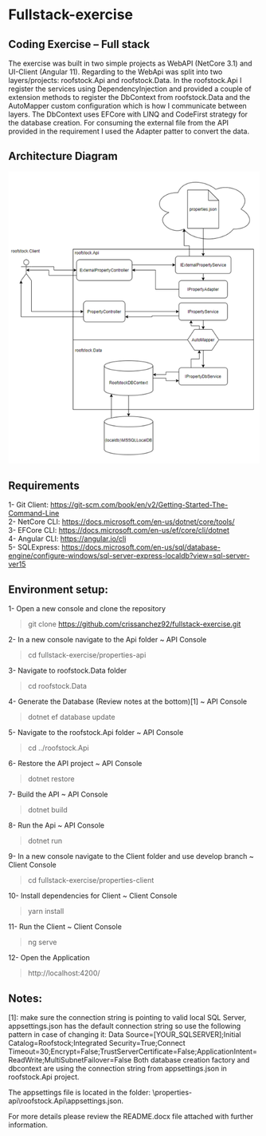 # Fullstack-exercise
## Coding Exercise – Full stack


The exercise was built in two simple projects as WebAPI (NetCore 3.1) and UI-Client (Angular 11). Regarding to the WebApi was split into two layers/projects: roofstock.Api and roofstock.Data. In the roofstock.Api I register the services using DependencyInjection and provided a couple of extension methods to register the DbContext from roofstock.Data and the AutoMapper custom configuration which is how I communicate between layers. The DbContext uses EFCore with LINQ and CodeFirst strategy for the database creation. For consuming the external file from the API provided in the requirement I used the Adapter patter to convert the data.

## Architecture Diagram
![alt text](https://github.com/crissanchez92/fullstack-exercise/blob/main/ArchitectureDiagram.png)

## Requirements
1- Git Client: https://git-scm.com/book/en/v2/Getting-Started-The-Command-Line<br />
2- NetCore CLI: https://docs.microsoft.com/en-us/dotnet/core/tools/<br />
3- EFCore CLI: https://docs.microsoft.com/en-us/ef/core/cli/dotnet<br />
4- Angular CLI: https://angular.io/cli<br />
5- SQLExpress: https://docs.microsoft.com/en-us/sql/database-engine/configure-windows/sql-server-express-localdb?view=sql-server-ver15<br />


## Environment setup:
1- Open a new console and clone the repository
 > git clone https://github.com/crissanchez92/fullstack-exercise.git

2- In a new console navigate to the Api folder ~ API Console
 > cd fullstack-exercise/properties-api

3- Navigate to roofstock.Data folder
 > cd roofstock.Data
 
4- Generate the Database (Review notes at the bottom)[1] ~ API Console
 > dotnet ef database update
 
5- Navigate to the roofstock.Api folder ~ API Console
 > cd ../roofstock.Api
 
6- Restore the API project ~ API Console
 > dotnet restore
 
7- Build the API ~ API Console
 > dotnet build

8- Run the Api ~ API Console
 > dotnet run

9- In a new console navigate to the Client folder and use develop branch ~ Client Console
 > cd fullstack-exercise/properties-client

10- Install dependencies for Client ~ Client Console
 > yarn install

11- Run the Client ~ Client Console
 > ng serve
 
12- Open the Application
 > http://localhost:4200/

## Notes:

[1]: make sure the connection string is pointing to valid local SQL Server, appsettings.json has the default connection string so use the following pattern in case of changing it:
Data Source=[YOUR_SQLSERVER];Initial Catalog=Roofstock;Integrated Security=True;Connect Timeout=30;Encrypt=False;TrustServerCertificate=False;ApplicationIntent=ReadWrite;MultiSubnetFailover=False
Both database creation factory and dbcontext are using the connection string from appsettings.json in roofstock.Api project.


The appsettings file is located in the folder: \properties-api\roofstock.Api\appsettings.json.


For more details please review the README.docx file attached with further information.